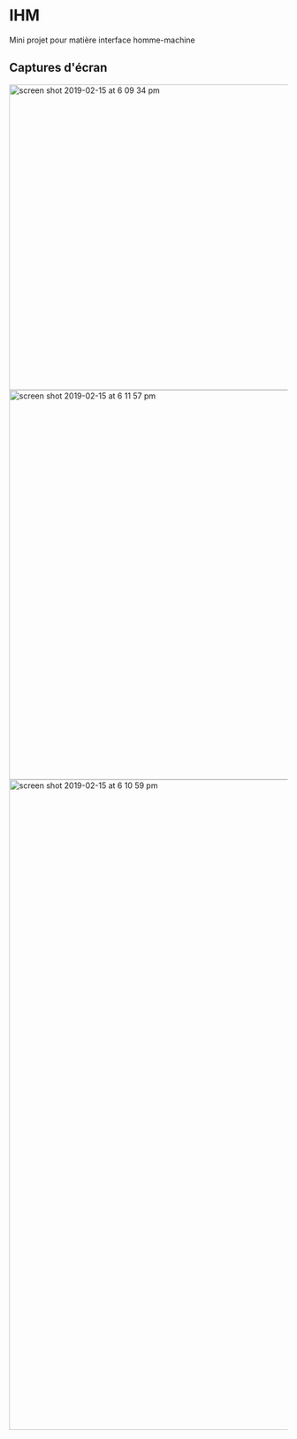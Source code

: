 # IHM
Mini projet pour matière interface homme-machine

## Captures d'écran

<img width="552" alt="screen shot 2019-02-15 at 6 09 34 pm" src="https://user-images.githubusercontent.com/24717639/52872605-3ac8ed00-314d-11e9-8d63-ffbba371f619.png">

<img width="704" alt="screen shot 2019-02-15 at 6 11 57 pm" src="https://user-images.githubusercontent.com/24717639/52872692-7663b700-314d-11e9-9f27-61d576c04b6d.png">

<img width="1175" alt="screen shot 2019-02-15 at 6 10 59 pm" src="https://user-images.githubusercontent.com/24717639/52872750-96937600-314d-11e9-920c-9537b1498a2e.png">
